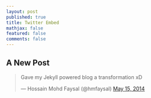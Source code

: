 ```yaml
---
layout: post
published: true
title: Twitter Embed
mathjax: false
featured: false
comments: false
---
```


## A New Post

<blockquote class="twitter-tweet" lang="en"><p>Gave my Jekyll powered blog a transformation xD</p>&mdash; Hossain Mohd Faysal (@hmfaysal) <a href="https://twitter.com/hmfaysal/statuses/466931945096478722">May 15, 2014</a></blockquote>
<script async src="//platform.twitter.com/widgets.js" charset="utf-8"></script>
